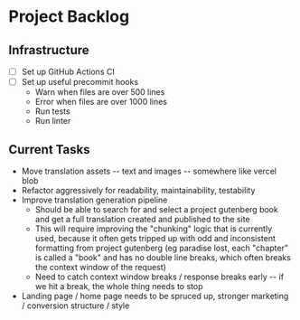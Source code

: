 # Project Backlog

## Infrastructure
- [ ] Set up GitHub Actions CI
- [ ] Set up useful precommit hooks
  * Warn when files are over 500 lines
  * Error when files are over 1000 lines
  * Run tests
  * Run linter

## Current Tasks
- Move translation assets -- text and images -- somewhere like vercel blob
- Refactor aggressively for readability, maintainability, testability
- Improve translation generation pipeline
    - Should be able to search for and select a project gutenberg book and get a full translation created and published to the site
    - This will require improving the "chunking" logic that is currently used, because it often gets tripped up with odd and inconsistent formatting from project gutenberg (eg paradise lost, each "chapter" is called a "book" and has no double line breaks, which often breaks the context window of the request)
    - Need to catch context window breaks / response breaks early -- if we hit a break, the whole thing needs to stop
- Landing page / home page needs to be spruced up, stronger marketing / conversion structure / style